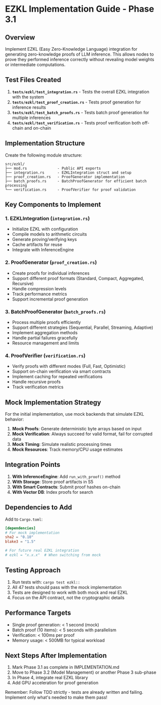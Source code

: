 # EZKL Implementation Guide - Phase 3.1

## Overview

Implement EZKL (Easy Zero-Knowledge Language) integration for generating zero-knowledge proofs of LLM inference. This allows nodes to prove they performed inference correctly without revealing model weights or intermediate computations.

## Test Files Created

1. **`tests/ezkl/test_integration.rs`** - Tests the overall EZKL integration with the system
2. **`tests/ezkl/test_proof_creation.rs`** - Tests proof generation for inference results
3. **`tests/ezkl/test_batch_proofs.rs`** - Tests batch proof generation for multiple inferences
4. **`tests/ezkl/test_verification.rs`** - Tests proof verification both off-chain and on-chain

## Implementation Structure

Create the following module structure:

```
src/ezkl/
├── mod.rs              - Public API exports
├── integration.rs      - EZKLIntegration struct and setup
├── proof_creation.rs   - ProofGenerator implementation
├── batch_proofs.rs     - BatchProofGenerator for efficient batch processing
└── verification.rs     - ProofVerifier for proof validation
```

## Key Components to Implement

### 1. **EZKLIntegration** (`integration.rs`)

- Initialize EZKL with configuration
- Compile models to arithmetic circuits
- Generate proving/verifying keys
- Cache artifacts for reuse
- Integrate with InferenceEngine

### 2. **ProofGenerator** (`proof_creation.rs`)

- Create proofs for individual inferences
- Support different proof formats (Standard, Compact, Aggregated, Recursive)
- Handle compression levels
- Track performance metrics
- Support incremental proof generation

### 3. **BatchProofGenerator** (`batch_proofs.rs`)

- Process multiple proofs efficiently
- Support different strategies (Sequential, Parallel, Streaming, Adaptive)
- Implement aggregation methods
- Handle partial failures gracefully
- Resource management and limits

### 4. **ProofVerifier** (`verification.rs`)

- Verify proofs with different modes (Full, Fast, Optimistic)
- Support on-chain verification via smart contracts
- Implement caching for repeated verifications
- Handle recursive proofs
- Track verification metrics

## Mock Implementation Strategy

For the initial implementation, use mock backends that simulate EZKL behavior:

1. **Mock Proofs**: Generate deterministic byte arrays based on input
2. **Mock Verification**: Always succeed for valid format, fail for corrupted data
3. **Mock Timing**: Simulate realistic processing times
4. **Mock Resources**: Track memory/CPU usage estimates

## Integration Points

1. **With InferenceEngine**: Add `run_with_proof()` method
2. **With Storage**: Store proof artifacts in S5
3. **With Smart Contracts**: Submit proof hashes on-chain
4. **With Vector DB**: Index proofs for search

## Dependencies to Add

Add to `Cargo.toml`:

```toml
[dependencies]
# For mock implementation
sha2 = "0.10"
blake3 = "1.5"

# For future real EZKL integration
# ezkl = "x.x.x"  # When switching from mock
```

## Testing Approach

1. Run tests with: `cargo test ezkl::`
2. All 47 tests should pass with the mock implementation
3. Tests are designed to work with both mock and real EZKL
4. Focus on the API contract, not the cryptographic details

## Performance Targets

- Single proof generation: < 1 second (mock)
- Batch proof (10 items): < 5 seconds with parallelism
- Verification: < 100ms per proof
- Memory usage: < 500MB for typical workload

## Next Steps After Implementation

1. Mark Phase 3.1 as complete in IMPLEMENTATION.md
2. Move to Phase 3.2 (Model Management) or another Phase 3 sub-phase
3. In Phase 4, integrate real EZKL library
4. Add GPU acceleration for proof generation

Remember: Follow TDD strictly - tests are already written and failing. Implement only what's needed to make them pass!
